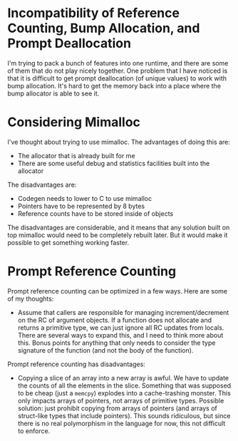# Incompatibility of Reference Counting, Bump Allocation, and Prompt Deallocation

I'm trying to pack a bunch of features into one runtime, and there are
some of them that do not play nicely together. One problem that I have
noticed is that it is difficult to get prompt deallocation (of unique
values) to work with bump allocation. It's hard to get the memory back
into a place where the bump allocator is able to see it.

# Considering Mimalloc

I've thought about trying to use mimalloc. The advantages of doing this
are:

* The allocator that is already built for me
* There are some useful debug and statistics facilities built into
  the allocator

The disadvantages are:

* Codegen needs to lower to C to use mimalloc
* Pointers have to be represented by 8 bytes
* Reference counts have to be stored inside of objects

The disadvantages are considerable, and it means that any solution built on
top mimalloc would need to be completely rebuilt later. But it would make
it possible to get something working faster.

# Prompt Reference Counting

Prompt reference counting can be optimized in a few ways. Here are some of
my thoughts:

* Assume that callers are responsible for managing increment/decrement on the
  RC of argument objects. If a function does not allocate and returns a
  primitive type, we can just ignore all RC updates from locals. There are
  several ways to expand this, and I need to think more about this. Bonus
  points for anything that only needs to consider the type signature of
  the function (and not the body of the function).

Prompt reference counting has disadvantages:

* Copying a slice of an array into a new array is awful. We have to update
  the counts of all the elements in the slice. Something that was supposed
  to be cheap (just a `memcpy`) explodes into a cache-trashing monster.
  This only impacts arrays of pointers, not arrays of primitive types.
  Possible solution: just prohibit copying from arrays of pointers (and
  arrays of struct-like types that include pointers). This sounds ridiculous,
  but since there is no real polymorphism in the language for now, this
  not difficult to enforce.
